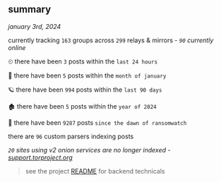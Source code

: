 
## summary
_january 3rd, 2024_

currently tracking `163` groups across `299` relays & mirrors - _`90` currently online_

⏲ there have been `3` posts within the `last 24 hours`

🦈 there have been `5` posts within the `month of january`

🪐 there have been `994` posts within the `last 90 days`

🏚 there have been `5` posts within the `year of 2024`

🦕 there have been `9287` posts `since the dawn of ransomwatch`

there are `96` custom parsers indexing posts

_`20` sites using v2 onion services are no longer indexed - [support.torproject.org](https://support.torproject.org/onionservices/v2-deprecation/)_

> see the project [README](https://github.com/joshhighet/ransomwatch#ransomwatch--) for backend technicals

